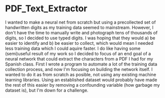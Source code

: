 # PDF_Text_Extractor
 
I wanted to make a neural net from scratch but using a precollected set of handwritten digits as my training data seemed to mainstream. However, I don't have the time to manually write and photograph tens of thousands of digits, so I decided to use typed digits. I was hoping that they would a) be easier to identify and b) be easier to collect, which would mean I needed less training data which I could aquire faster. I do like having some (semi)useful result of my work so I decided to focus of an end goal of a neural network that could extract the characters from a PDF I had for my Spanish class. First I wrote a program to automate a lot of the training data collection process, and now I'm focusing on building the network itself. I wanted to do it as from scratch as posible, not using any existing machine learning libraries. Using an established dataset would probably have made the rest of this easier by removing a confounding variable (how garbage my dataset is), but I'm down for a challenge. 
